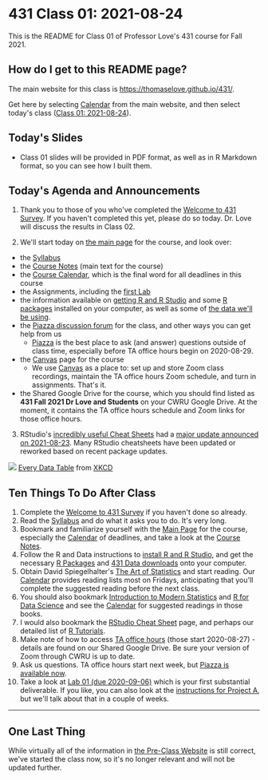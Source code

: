 # 431 Class 01: 2021-08-24

This is the README for Class 01 of Professor Love's 431 course for Fall 2021.

## How do I get to this README page?

The main website for this class is https://thomaselove.github.io/431/. 

Get here by selecting [Calendar](https://thomaselove.github.io/431/calendar.html) from the main website, and then select today's class ([Class 01: 2021-08-24](https://github.com/THOMASELOVE/431-2021/tree/main/classes/class01)).

## Today's Slides

- Class 01 slides will be provided in PDF format, as well as in R Markdown format, so you can see how I built them.

## Today's Agenda and Announcements

1. Thank you to those of you who've completed the [Welcome to 431 Survey](https://bit.ly/431-2021-welcome-survey). If you haven't completed this yet, please do so today. Dr. Love will discuss the results in Class 02.

2. We'll start today on [the main page](https://thomaselove.github.io/431/) for the course, and look over:

- the [Syllabus](https://thomaselove.github.io/431-2021-syllabus/)
- the [Course Notes](https://thomaselove.github.io/431-notes/) (main text for the course)
- the [Course Calendar](https://thomaselove.github.io/431/calendar.html), which is the final word for all deadlines in this course
- the Assignments, including the [first Lab](https://github.com/THOMASELOVE/431-2021/blob/master/labs/lab01/lab01.md)
- the information available on [getting R and R Studio](https://thomaselove.github.io/431/software_install.html) and some [R packages](https://thomaselove.github.io/431/r_packages.html) installed on your computer, as well as some of [the data we'll be using](https://github.com/THOMASELOVE/431-data).
- the [Piazza discussion forum](https://piazza.com/case/fall2021/pqhs431) for the class, and other ways you can get help from us
    - [Piazza](https://piazza.com/case/fall2021/pqhs431) is the best place to ask (and answer) questions outside of class time, especially before TA office hours begin on 2020-08-29.
- the [Canvas](https://canvas.case.edu/) page for the course
    - We use [Canvas](https://canvas.case.edu/) as a place to: set up and store Zoom class recordings, maintain the TA office hours Zoom schedule, and turn in assignments. That's it.
- the Shared Google Drive for the course, which you should find listed as **431 Fall 2021 Dr Love and Students** on your CWRU Google Drive. At the moment, it contains the TA office hours schedule and Zoom links for those office hours.

3. RStudio's [incredibly useful Cheat Sheets](https://www.rstudio.com/resources/cheatsheets/) had a [major update announced on 2021-08-23](https://blog.rstudio.com/2021/08/23/cheat-sheet-updates/). Many RStudio cheatsheets have been updated or reworked based on recent package updates.

![](https://imgs.xkcd.com/comics/every_data_table.png) [Every Data Table](https://xkcd.com/2502) from [XKCD](https://xkcd.com/)

## Ten Things To Do After Class

1. Complete the [Welcome to 431 Survey](https://bit.ly/431-2021-welcome-survey) if you haven't done so already.
2. Read the [Syllabus](https://thomaselove.github.io/431-2021-syllabus/) and do what it asks you to do. It's very long.
3. Bookmark and familiarize yourself with the [Main Page](https://thomaselove.github.io/431/) for the course, especially the [Calendar](https://thomaselove.github.io/431/calendar.html) of deadlines, and take a look at the [Course Notes](https://thomaselove.github.io/431-notes/).
4. Follow the R and Data instructions to [install R and R Studio](https://thomaselove.github.io/431/software_install.html), and get the necessary [R Packages](https://thomaselove.github.io/431/r_packages.html) and [431 Data downloads](https://thomaselove.github.io/431/data_index.html) onto your computer.
5. Obtain David Spiegelhalter's [The Art of Statistics](https://www.amazon.com/Art-Statistics-How-Learn-Data/dp/1541618513) and start reading. Our [Calendar](https://thomaselove.github.io/431/calendar.html) provides reading lists most on Fridays, anticipating that you'll complete the suggested reading before the next class.
6. You should also bookmark [Introduction to Modern Statistics](https://openintro-ims.netlify.app/) and [R for Data Science](https://r4ds.had.co.nz/) and see the [Calendar](https://thomaselove.github.io/431/calendar.html) for suggested readings in those books.
7. I would also bookmark the [RStudio Cheat Sheet](https://www.rstudio.com/resources/cheatsheets/) page, and perhaps our detailed list of [R Tutorials](https://github.com/THOMASELOVE/431-2021/blob/main/software/README.md).
8. Make note of how to access [TA office hours](https://thomaselove.github.io/431/contact.html) (those start 2020-08-27) - details are found on our Shared Google Drive. Be sure your version of Zoom through CWRU is up to date.
9. Ask us questions. TA office hours start next week, but [Piazza is available now](https://piazza.com/case/fall2021/pqhs431).
10. Take a look at [Lab 01 (due 2020-09-06)](https://github.com/THOMASELOVE/431-2021/tree/main/labs/lab01) which is your first substantial deliverable. If you like, you can also look at the [instructions for Project A](https://thomaselove.github.io/431/projects.html), but we'll talk about that in a couple of weeks.

-----

## One Last Thing

While virtually all of the information in [the Pre-Class Website](https://431-2021-preclass-love.netlify.app/) is still correct, we've started the class now, so it's no longer relevant and will not be updated further.

